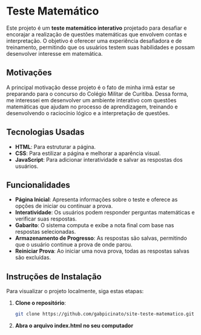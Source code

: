 # Teste Matemático

Este projeto é um **teste matemático interativo** projetado para desafiar e encorajar a realização de questões matemáticas que envolvem contas e interpretação. O objetivo é oferecer uma experiência desafiadora e de treinamento, permitindo que os usuários testem suas habilidades e possam desenvolver interesse em matemática.

## Motivações
A principal motivação desse projeto é o fato de minha irmã estar se preparando para o concurso do Colégio Militar de Curitiba. Dessa forma, me interessei em desenvolver um ambiente interativo com questões matemáticas que ajudam no processo de aprendizagem, treinando e desenvolvendo o raciocínio lógico e a interpretação de questões.

## Tecnologias Usadas

- **HTML**: Para estruturar a página.
- **CSS**: Para estilizar a página e melhorar a aparência visual.
- **JavaScript**: Para adicionar interatividade e salvar as respostas dos usuários.

## Funcionalidades

- **Página Inicial**: Apresenta informações sobre o teste e oferece as opções de iniciar ou continuar a prova.
- **Interatividade**: Os usuários podem responder perguntas matemáticas e verificar suas respostas.
- **Gabarito**: O sistema computa e exibe a nota final com base nas respostas selecionadas.
- **Armazenamento de Progresso**: As respostas são salvas, permitindo que o usuário continue a prova de onde parou.
- **Reiniciar Prova**: Ao iniciar uma nova prova, todas as respostas salvas são excluídas.

## Instruções de Instalação

Para visualizar o projeto localmente, siga estas etapas:

1. **Clone o repositório**:
   ```bash
   git clone https://github.com/gabpicinato/site-teste-matematico.git
2. **Abra o arquivo index.html no seu computador**

